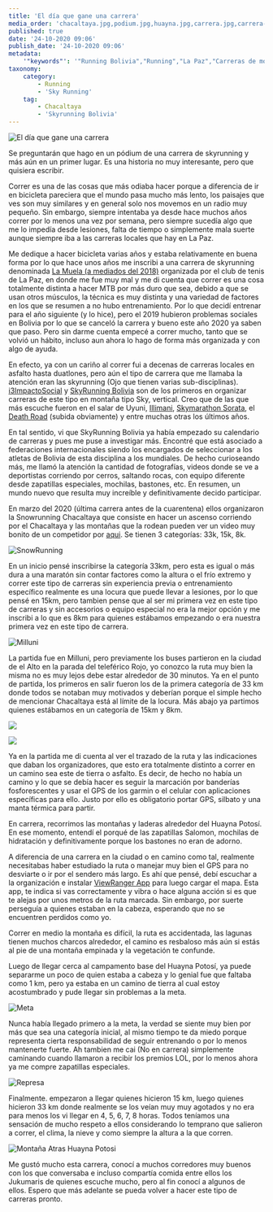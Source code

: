 ```yaml
---
title: 'El día que gane una carrera'
media_order: 'chacaltaya.jpg,podium.jpg,huayna.jpg,carrera.jpg,carrera-lejos.jpg,meta.jpg,represa.jpg,montana.jpg,snowrunning-poster.jpg'
published: true
date: '24-10-2020 09:06'
publish_date: '24-10-2020 09:06'
metadata:
    '"keywords"': '"Running Bolivia","Running","La Paz","Carreras de montaña"'
taxonomy:
    category:
        - Running
        - 'Sky Running'
    tag:
        - Chacaltaya
        - 'Skyrunning Bolivia'
---
```


![El día que gane una carrera](podium.jpg)

Se preguntarán que hago en un pódium de una carrera de skyrunning y más aún en un primer lugar. Es una historia no muy interesante, pero que quisiera escribir.

Correr es una de las cosas que más odiaba hacer porque a diferencia de ir en bicicleta pareciera que el mundo pasa mucho más lento, los paisajes que ves son muy similares y en general solo nos movemos en un radio muy pequeño. Sin embargo, siempre intentaba ya desde hace muchos años correr por lo menos una vez por semana, pero siempre sucedía algo que me lo impedía desde lesiones, falta de tiempo o simplemente mala suerte aunque siempre iba a las carreras locales que hay en La Paz. 

Me dedique a hacer bicicleta varias años y estaba relativamente en buena forma por lo que hace unos años me inscribi a una carrera de skyrunning denominada [La Muela (a mediados del 2018)](https://www.facebook.com/media/set/?vanity=DxtMagazine&set=a.2026241744052821) organizada por el  club de tenis de La Paz, en donde me fue muy mal y me di cuenta que correr es una cosa totalmente distinta a hacer MTB por más duro que sea, debido a que se usan otros músculos, la técnica es muy distinta y una variedad de factores en los que se resumen a no hubo entrenamiento. Por lo que decidí entrenar para el año siguiente (y lo hice), pero el 2019 hubieron problemas sociales en Bolivia por lo que se canceló la carrera y bueno este año 2020 ya saben que paso. Pero sin darme cuenta empecé a correr mucho, tanto que se volvió un hábito, incluso aun ahora lo hago de forma más organizada y con algo de ayuda.

En efecto, ya con un cariño al correr fui a decenas de carreras locales en asfalto hasta  duatlones, pero aún el tipo de carrera que me llamaba la atención eran las skyrunning (Ojo que tienen varias sub-disciplinas). [i3ImpactoSocial](http://www.i3impactosocial.com/our-solutions/deporte-x-bolivia) y  [SkyRunning Bolivia](https://www.facebook.com/skyrunningbolivia) son de los primeros en organizar carreras de este tipo en montaña tipo Sky, vertical. Creo que de las que más escuche fueron en el salar de  Uyuni, [Illimani](https://www.facebook.com/events/640881599686817), [Skymarathon Sorata](https://www.facebook.com/events/2181187225512365), el [Death Road](https://www.facebook.com/skyrace.bolivia/) (subida obviamente) y entre muchas otras los últimos años. 

En tal sentido, vi que SkyRunning  Bolivia ya había empezado su calendario de carreras y pues me puse a investigar más. Encontré que está asociado a federaciones internacionales siendo los encargados de seleccionar a los atletas de Bolivia de esta disciplina a los mundiales. De hecho curioseando más, me llamó la atención la cantidad de fotografías, videos donde se ve a deportistas corriendo por cerros, saltando rocas, con equipo diferente desde zapatillas especiales, mochilas, bastones, etc. En resumen, un mundo nuevo que resulta muy increíble y definitivamente decido participar. 

En marzo del 2020 (última carrera antes de la cuarentena) ellos organizaron la Snowrunning Chacaltaya que consiste en hacer un ascenso corriendo por el Chacaltaya y las montañas que la rodean pueden ver un video muy bonito de un competidor por [aqui](https://www.facebook.com/freddy.g.sirpacasas/videos/2541552539282183). Se tienen 3 categorías: 33k, 15k,  8k. 


![SnowRunning](snowrunning-poster.jpg?classes=center-block)


En un inicio pensé inscribirse la categoría 33km, pero esta es igual o más dura a una maratón sin contar factores como la altura o el frío extremo y correr este tipo de carreras sin experiencia previa o entrenamiento específico realmente es una locura que puede llevar a lesiones, por lo que pensé en 15km, pero tambien pense que al ser mi primera vez en este tipo de carreras y sin accesorios o equipo especial no era la mejor opción y me inscribi a lo que es 8km para quienes estábamos empezando o era nuestra primera vez en este tipo de carrera. 

![Milluni](huayna.jpg?classes=center-block)

La partida fue en Milluni, pero previamente los buses partieron en la ciudad de el Alto en la parada del teleférico Rojo, yo conozco la ruta muy bien la misma no es muy lejos debe estar alrededor de 30 minutos. Ya en el punto de partida, los primeros en salir fueron los de la primera categoría de 33 km donde todos se notaban muy motivados y deberían porque el simple hecho de mencionar Chacaltaya está al límite de la locura. Más abajo ya partimos quienes estábamos en un categoría de 15km y 8km. 

![](carrera.jpg?classes=center-block)

![](carrera-lejos.jpg?classes=center-block)

Ya en la partida me di cuenta al ver el trazado de la ruta y las indicaciones que daban los organizadores, que esto era totalmente distinto a correr en un camino sea este de tierra o asfalto. Es decir, de hecho no había un camino y lo que se debía hacer es seguir la marcación por banderías fosforescentes y usar el GPS de los garmin o el celular con aplicaciones específicas para ello. Justo por ello es obligatorio portar GPS, silbato y una manta térmica para partir.

En carrera, recorrimos las montañas y laderas alrededor del Huayna Potosí. En ese momento, entendí el porqué de las zapatillas Salomon, mochilas de hidratación y definitivamente porque los bastones no eran de adorno.

A diferencia de una carrera en la ciudad o en camino como tal, realmente necesitabas haber estudiado la ruta o manejar muy bien el GPS para no desviarte o ir por el sendero más largo.  Es ahí que pensé, debí escuchar a la organización e instalar [ViewRanger App](https://www.viewranger.com/es) para luego cargar el mapa. Esta app, te indica si vas correctamente y vibra o hace alguna acción si es que te alejas por unos metros de la ruta marcada. Sin embargo, por suerte perseguía a quienes estaban en la cabeza, esperando que no se encuentren perdidos como yo.

Correr en medio la montaña es difícil, la ruta es accidentada, las lagunas tienen muchos charcos alrededor, el camino es resbaloso más aún si estás al pie de una montaña empinada y la vegetación te confunde. 


Luego de llegar cerca al campamento base del Huayna Potosí, ya  puede separarme un poco de quien estaba a cabeza y lo genial fue que faltaba como 1 km, pero ya estaba en un camino de tierra al cual estoy acostumbrado y pude llegar sin problemas a la meta. 

![Meta](meta.jpg?classes=center-block)

Nunca había llegado primero a la meta, la verdad se siente muy bien por más que sea una categoría inicial, al mismo tiempo te da miedo porque representa cierta responsabilidad de seguir entrenando o por lo menos mantenerte fuerte. Ah tambien me cai (No en carrera) simplemente caminando cuando llamaron a recibir los premios LOL, por lo menos ahora ya me compre zapatillas especiales. 

![Represa](represa.jpg?classes=center-block)

Finalmente. empezaron a llegar quienes hicieron 15 km, luego quienes hicieron 33 km donde realmente se los veían muy muy agotados y no era para menos los vi llegar en 4, 5, 6, 7, 8 horas. Todos teníamos una sensación de mucho respeto a ellos considerando lo temprano que salieron a correr, el clima, la nieve y como siempre la altura a la que corren. 

![Montaña Atras Huayna Potosi](montana.jpg?classes=center-block)

Me gustó mucho esta carrera, conocí a muchos corredores muy buenos con los que conversaba e incluso compartía comida entre ellos los Jukumaris de quienes escuche mucho, pero al fin conocí a algunos de ellos. Espero que más adelante se pueda volver a hacer este tipo de carreras pronto.